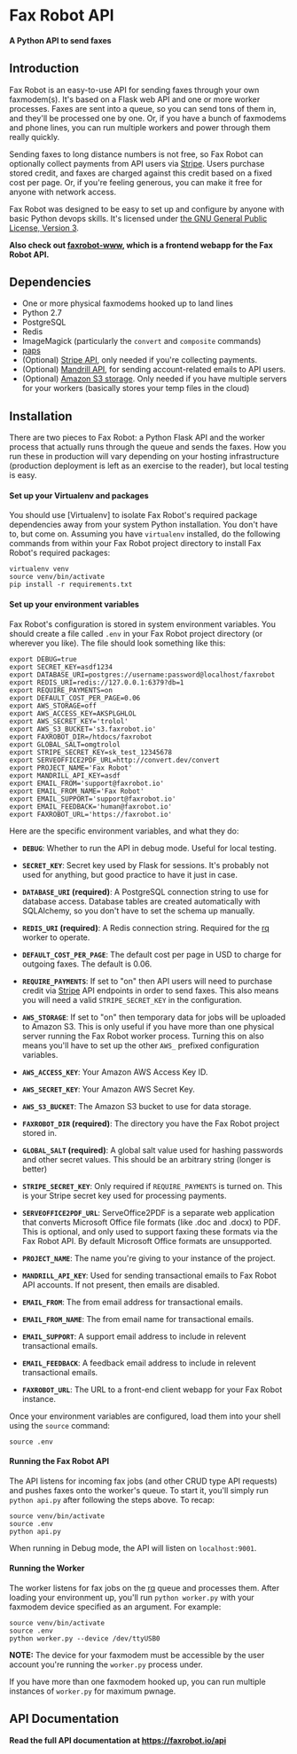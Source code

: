 Fax Robot API
=============
#### A Python API to send faxes

Introduction
------------
Fax Robot is an easy-to-use API for sending faxes through your own faxmodem(s).
It's based on a Flask web API and one or more worker processes. Faxes are sent
into a queue, so you can send tons of them in, and they'll be
processed one by one. Or, if you have a bunch of faxmodems and phone lines, you
can run multiple workers and power through them really quickly.

Sending faxes to long distance numbers is not free, so Fax Robot can optionally
collect payments from API users via [Stripe][2]. Users purchase stored credit,
and faxes are charged against this credit based on a fixed cost per page. Or, if
you're feeling generous, you can make it free for anyone with network access.

Fax Robot was designed to be easy to set up and configure by anyone with basic
Python devops skills. It's licensed under
[the GNU General Public License, Version 3][3].

**Also check out [faxrobot-www][7], which is a frontend webapp for the Fax Robot
 API.**

Dependencies
------------
* One or more physical faxmodems hooked up to land lines
* Python 2.7
* PostgreSQL
* Redis
* ImageMagick (particularly the `convert` and `composite` commands)
* [paps][8]
* (Optional) [Stripe API][2], only needed if you're collecting payments.
* (Optional) [Mandrill API][5], for sending account-related emails to
  API users.
* (Optional) [Amazon S3 storage][4]. Only needed if you have multiple servers
  for your workers (basically stores your temp files in the cloud)

Installation
------------
There are two pieces to Fax Robot: a Python Flask API and the worker process
that actually runs through the queue and sends the faxes. How you run these in
production will vary depending on your hosting infrastructure (production
deployment is left as an exercise to the reader), but local testing is easy.

#### Set up your Virtualenv and packages

You should use [Virtualenv] to isolate Fax Robot's required package dependencies
away from your system Python installation. You don't have to, but come on.
Assuming you have `virtualenv` installed, do the following commands from within
your Fax Robot project directory to install Fax Robot's required packages:

```
virtualenv venv
source venv/bin/activate
pip install -r requirements.txt
```

#### Set up your environment variables

Fax Robot's configuration is stored in system environment variables. You should
create a file called `.env` in your Fax Robot project directory (or wherever you
like). The file should look something like this:

```
export DEBUG=true
export SECRET_KEY=asdf1234
export DATABASE_URI=postgres://username:password@localhost/faxrobot
export REDIS_URI=redis://127.0.0.1:6379?db=1
export REQUIRE_PAYMENTS=on
export DEFAULT_COST_PER_PAGE=0.06
export AWS_STORAGE=off
export AWS_ACCESS_KEY=AKSPLGHLOL
export AWS_SECRET_KEY='trolol'
export AWS_S3_BUCKET='s3.faxrobot.io'
export FAXROBOT_DIR=/htdocs/faxrobot
export GLOBAL_SALT=omgtrolol
export STRIPE_SECRET_KEY=sk_test_12345678
export SERVEOFFICE2PDF_URL=http://convert.dev/convert
export PROJECT_NAME='Fax Robot'
export MANDRILL_API_KEY=asdf
export EMAIL_FROM='support@faxrobot.io'
export EMAIL_FROM_NAME='Fax Robot'
export EMAIL_SUPPORT='support@faxrobot.io'
export EMAIL_FEEDBACK='human@faxrobot.io'
export FAXROBOT_URL='https://faxrobot.io'
```

Here are the specific environment variables, and what they do:

* **`DEBUG`**: Whether to run the API in debug mode. Useful for local testing.

* **`SECRET_KEY`**: Secret key used by Flask for sessions. It's probably not
  used for anything, but good practice to have it just in case.

* **`DATABASE_URI` (required)**: A PostgreSQL connection string to use for
  database access. Database tables are created automatically with SQLAlchemy, so
  you don't have to set the schema up manually.

* **`REDIS_URI` (required)**: A Redis connection string. Required for the
  [rq][1] worker to operate.

* **`DEFAULT_COST_PER_PAGE`**: The default cost per page in USD to charge for
  outgoing faxes. The default is 0.06.

* **`REQUIRE_PAYMENTS`**: If set to "on" then API users will need to purchase
  credit via [Stripe][2] API endpoints in order to send faxes. This also means
  you will need a valid `STRIPE_SECRET_KEY` in the configuration.

* **`AWS_STORAGE`**: If set to "on" then temporary data for jobs will be
  uploaded to Amazon S3. This is only useful if you have more than one physical
  server running the Fax Robot worker process. Turning this on also means you'll
  have to set up the other `AWS_` prefixed configuration variables.

* **`AWS_ACCESS_KEY`**: Your Amazon AWS Access Key ID.

* **`AWS_SECRET_KEY`**: Your Amazon AWS Secret Key.

* **`AWS_S3_BUCKET`**: The Amazon S3 bucket to use for data storage.

* **`FAXROBOT_DIR` (required)**: The directory you have the Fax Robot project
  stored in.

* **`GLOBAL_SALT` (required)**: A global salt value used for hashing passwords
  and other secret values. This should be an arbitrary string (longer is better)

* **`STRIPE_SECRET_KEY`**: Only required if `REQUIRE_PAYMENTS` is turned on.
  This is your Stripe secret key used for processing payments.

* **`SERVEOFFICE2PDF_URL`**: ServeOffice2PDF is a separate web application that
  converts Microsoft Office file formats (like .doc and .docx) to PDF. This is
  optional, and only used to support faxing these formats via the Fax Robot API.
  By default Microsoft Office formats are unsupported.

* **`PROJECT_NAME`**: The name you're giving to your instance of the project.

* **`MANDRILL_API_KEY`**: Used for sending transactional emails to Fax Robot API
  accounts. If not present, then emails are disabled.

* **`EMAIL_FROM`**: The from email address for transactional emails.

* **`EMAIL_FROM_NAME`**: The from email name for transactional emails.

* **`EMAIL_SUPPORT`**: A support email address to include in relevent
  transactional emails.

* **`EMAIL_FEEDBACK`**: A feedback email address to include in relevent
  transactional emails.

* **`FAXROBOT_URL`**: The URL to a front-end client webapp for your Fax Robot
  instance.

Once your environment variables are configured, load them into your shell using
the `source` command:

```
source .env
```

#### Running the Fax Robot API

The API listens for incoming fax jobs (and other CRUD type API requests) and
pushes faxes onto the worker's queue. To start it, you'll simply run
`python api.py` after following the steps above. To recap:

```
source venv/bin/activate
source .env
python api.py
```

When running in Debug mode, the API will listen on `localhost:9001`.

#### Running the Worker

The worker listens for fax jobs on the [rq][1] queue and processes them.
After loading your environment up, you'll run `python worker.py` with your
faxmodem device specified as an argument. For example:

```
source venv/bin/activate
source .env
python worker.py --device /dev/ttyUSB0
```

**NOTE:** The device for your faxmodem must be accessible by the user account
you're running the `worker.py` process under.

If you have more than one faxmodem hooked up, you can run multiple instances of
`worker.py` for maximum pwnage.

API Documentation
-----------------
**Read the full API documentation at https://faxrobot.io/api**

[1]: http://python-rq.org/
[2]: https://stripe.com
[3]: https://www.gnu.org/copyleft/gpl.html
[4]: http://aws.amazon.com/s3/
[5]: http://mandrill.com
[6]: https://virtualenv.pypa.io/en/latest/
[7]: https://github.com/lyonbros/faxrobot-www
[8]: http://linux.die.net/man/1/paps
